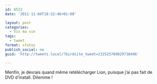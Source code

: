 ```yaml
---
id: 6522
date: '2011-11-04T18:32:46+01:00'

layout: post
categories:
  - Vis ma vie
tags:
  - tweet
format: status
publish_social: no
guid: 'http://tweets.local/?birdsite_tweet=132525709829738496'

---
```


Menfin, je devrais quand même retélécharger Lion, puisque j’ai pas fait de DVD d’install. Dilemme !